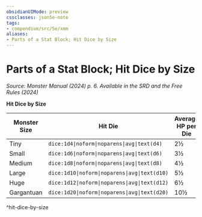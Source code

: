 ```yaml
---
obsidianUIMode: preview
cssclasses: json5e-note
tags:
- compendium/src/5e/xmm
aliases:
- Parts of a Stat Block; Hit Dice by Size
---
```

# Parts of a Stat Block; Hit Dice by Size
*Source: Monster Manual (2024) p. 6. Available in the <span title='Systems Reference Document (5.2)'>SRD</span> and the Free Rules (2024)* 

**Hit Dice by Size**

| Monster Size | Hit Die | Average HP per Die |
|--------------|---------|--------------------|
| Tiny | `dice:1d4\|noform\|noparens\|avg\|text(d4)` | 2½ |
| Small | `dice:1d6\|noform\|noparens\|avg\|text(d6)` | 3½ |
| Medium | `dice:1d8\|noform\|noparens\|avg\|text(d8)` | 4½ |
| Large | `dice:1d10\|noform\|noparens\|avg\|text(d10)` | 5½ |
| Huge | `dice:1d12\|noform\|noparens\|avg\|text(d12)` | 6½ |
| Gargantuan | `dice:1d20\|noform\|noparens\|avg\|text(d20)` | 10½ |
^hit-dice-by-size